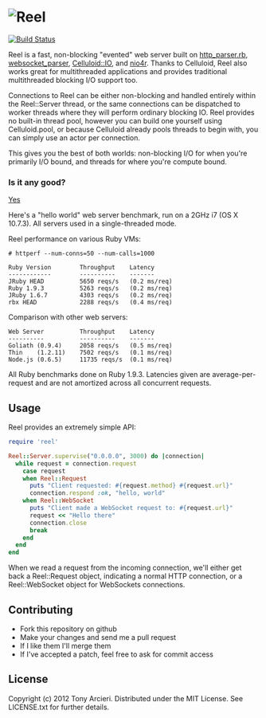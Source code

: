 ![Reel](https://github.com/celluloid/reel/raw/master/logo.png)
=======
[![Build Status](https://secure.travis-ci.org/celluloid/reel.png?branch=master)](http://travis-ci.org/celluloid/reel)

Reel is a fast, non-blocking "evented" web server built on [http_parser.rb][parser],
[websocket_parser][websockets], [Celluloid::IO][celluloidio], and [nio4r][nio4r]. Thanks
to Celluloid, Reel also works great for multithreaded applications and provides
traditional multithreaded blocking I/O support too.

[parser]: https://github.com/tmm1/http_parser.rb
[websockets]: https://github.com/afcapel/websocket_parser
[celluloidio]: https://github.com/celluloid/celluloid-io
[nio4r]: https://github.com/tarcieri/nio4r

Connections to Reel can be either non-blocking and handled entirely within
the Reel::Server thread, or the same connections can be dispatched to worker
threads where they will perform ordinary blocking IO. Reel provides no
built-in thread pool, however you can build one yourself using Celluloid.pool,
or because Celluloid already pools threads to begin with, you can simply use
an actor per connection.

This gives you the best of both worlds: non-blocking I/O for when you're
primarily I/O bound, and threads for where you're compute bound.

### Is it any good?

[Yes](http://news.ycombinator.com/item?id=3067434)

Here's a "hello world" web server benchmark, run on a 2GHz i7 (OS X 10.7.3).
All servers used in a single-threaded mode.

Reel performance on various Ruby VMs:

```
# httperf --num-conns=50 --num-calls=1000

Ruby Version        Throughput    Latency
------------        ----------    -------
JRuby HEAD          5650 reqs/s   (0.2 ms/req)
Ruby 1.9.3          5263 reqs/s   (0.2 ms/req)
JRuby 1.6.7         4303 reqs/s   (0.2 ms/req)
rbx HEAD            2288 reqs/s   (0.4 ms/req)
```

Comparison with other web servers:

```
Web Server          Throughput    Latency
----------          ----------    -------
Goliath (0.9.4)     2058 reqs/s   (0.5 ms/req)
Thin    (1.2.11)    7502 reqs/s   (0.1 ms/req)
Node.js (0.6.5)     11735 reqs/s  (0.1 ms/req)
```

All Ruby benchmarks done on Ruby 1.9.3. Latencies given are average-per-request
and are not amortized across all concurrent requests.

Usage
-----

Reel provides an extremely simple API:

```ruby
require 'reel'

Reel::Server.supervise("0.0.0.0", 3000) do |connection|
  while request = connection.request
    case request
    when Reel::Request
      puts "Client requested: #{request.method} #{request.url}"
      connection.respond :ok, "hello, world"
    when Reel::WebSocket
      puts "Client made a WebSocket request to: #{request.url}"
      request << "Hello there"
      connection.close
      break
    end
  end
end
```

When we read a request from the incoming connection, we'll either get back
a Reel::Request object, indicating a normal HTTP connection, or a
Reel::WebSocket object for WebSockets connections.

Contributing
------------

* Fork this repository on github
* Make your changes and send me a pull request
* If I like them I'll merge them
* If I've accepted a patch, feel free to ask for commit access

License
-------

Copyright (c) 2012 Tony Arcieri. Distributed under the MIT License. See
LICENSE.txt for further details.
